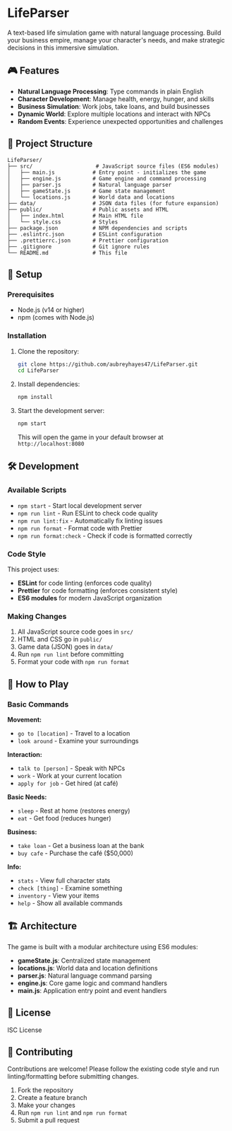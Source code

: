# LifeParser

A text-based life simulation game with natural language processing. Build your business empire, manage your character's needs, and make strategic decisions in this immersive simulation.

## 🎮 Features

- **Natural Language Processing**: Type commands in plain English
- **Character Development**: Manage health, energy, hunger, and skills
- **Business Simulation**: Work jobs, take loans, and build businesses
- **Dynamic World**: Explore multiple locations and interact with NPCs
- **Random Events**: Experience unexpected opportunities and challenges

## 📁 Project Structure

```
LifeParser/
├── src/                    # JavaScript source files (ES6 modules)
│   ├── main.js            # Entry point - initializes the game
│   ├── engine.js          # Game engine and command processing
│   ├── parser.js          # Natural language parser
│   ├── gameState.js       # Game state management
│   └── locations.js       # World data and locations
├── data/                  # JSON data files (for future expansion)
├── public/                # Public assets and HTML
│   ├── index.html         # Main HTML file
│   └── style.css          # Styles
├── package.json           # NPM dependencies and scripts
├── .eslintrc.json         # ESLint configuration
├── .prettierrc.json       # Prettier configuration
├── .gitignore             # Git ignore rules
└── README.md              # This file
```

## 🚀 Setup

### Prerequisites

- Node.js (v14 or higher)
- npm (comes with Node.js)

### Installation

1. Clone the repository:
   ```bash
   git clone https://github.com/aubreyhayes47/LifeParser.git
   cd LifeParser
   ```

2. Install dependencies:
   ```bash
   npm install
   ```

3. Start the development server:
   ```bash
   npm start
   ```

   This will open the game in your default browser at `http://localhost:8080`

## 🛠️ Development

### Available Scripts

- `npm start` - Start local development server
- `npm run lint` - Run ESLint to check code quality
- `npm run lint:fix` - Automatically fix linting issues
- `npm run format` - Format code with Prettier
- `npm run format:check` - Check if code is formatted correctly

### Code Style

This project uses:
- **ESLint** for code linting (enforces code quality)
- **Prettier** for code formatting (enforces consistent style)
- **ES6 modules** for modern JavaScript organization

### Making Changes

1. All JavaScript source code goes in `src/`
2. HTML and CSS go in `public/`
3. Game data (JSON) goes in `data/`
4. Run `npm run lint` before committing
5. Format your code with `npm run format`

## 🎯 How to Play

### Basic Commands

**Movement:**
- `go to [location]` - Travel to a location
- `look around` - Examine your surroundings

**Interaction:**
- `talk to [person]` - Speak with NPCs
- `work` - Work at your current location
- `apply for job` - Get hired (at café)

**Basic Needs:**
- `sleep` - Rest at home (restores energy)
- `eat` - Get food (reduces hunger)

**Business:**
- `take loan` - Get a business loan at the bank
- `buy cafe` - Purchase the café ($50,000)

**Info:**
- `stats` - View full character stats
- `check [thing]` - Examine something
- `inventory` - View your items
- `help` - Show all available commands

## 🏗️ Architecture

The game is built with a modular architecture using ES6 modules:

- **gameState.js**: Centralized state management
- **locations.js**: World data and location definitions
- **parser.js**: Natural language command parsing
- **engine.js**: Core game logic and command handlers
- **main.js**: Application entry point and event handlers

## 📝 License

ISC License

## 🤝 Contributing

Contributions are welcome! Please follow the existing code style and run linting/formatting before submitting changes.

1. Fork the repository
2. Create a feature branch
3. Make your changes
4. Run `npm run lint` and `npm run format`
5. Submit a pull request
